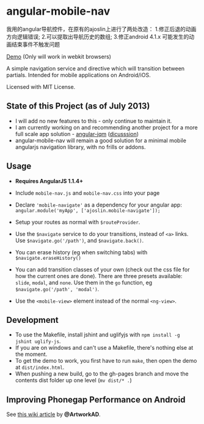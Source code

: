 angular-mobile-nav
==================
我用的angular导航控件，在原有的ajoslin上进行了两处改造：
1.修正后退的动画方向逻辑错误;
2.可以提取出导航历史的数组;
3.修正android 4.1.x  可能发生的动画结束事件不触发问题

[Demo](http://ajoslin.github.com/angular-mobile-nav) (Only will work in webkit browsers)

A simple navigation service and directive which will transition between partials.  Intended for mobile applications on Android/iOS.

Licensed with MIT License.

State of this Project (as of July 2013)
-------------------------------

* I will add no new features to this - only continue to maintain it.
* I am currently working on and recommending another project for a more full scale app solution - [angular-jqm](http://github.com/opitzconsulting/angular-jqm) ([dicusssion](https://github.com/ajoslin/angular-mobile-nav/issues/48#issuecomment-20045650))
* angular-mobile-nav will remain a good solution for a minimal mobile angularjs navigation library, with no frills or addons.

Usage
-----

* **Requires AngularJS 1.1.4+**

* Include `mobile-nav.js` and `mobile-nav.css` into your page
* Declare `'mobile-navigate'` as a dependency for your angular app: `angular.module('myApp', ['ajoslin.mobile-navigate']);`
* Setup your routes as normal with `$routeProvider`.
* Use the `$navigate` service to do your transitions, instead of `<a>` links.  Use `$navigate.go('/path')`, and `$navigate.back()`.  
* You can erase history (eg when switching tabs) with `$navigate.eraseHistory()`
* You can add transition classes of your own (check out the css file for how the current ones are done). There are three presets available: `slide`, `modal`, and `none`.  Use them in the `go` function, eg `$navigate.go('/path', 'modal')`.
* Use the `<mobile-view>` element instead of the normal `<ng-view>`.

Development
-----------

* To use the Makefile, install jshint and uglifyjs with `npm install -g jshint uglify-js`.
* If you are on windows and can't use a Makefile, there's nothing else at the moment.
* To get the demo to work, you first have to run `make`, then open the demo at `dist/index.html`.
* When pushing a new build, go to the gh-pages branch and move the contents dist folder up one level (`mv dist/* .`)

Improving Phonegap Performance on Android
-----------------------------------------

See [this wiki article](https://github.com/ajoslin/angular-mobile-nav/wiki/PhoneGap,-improving-performance) by **@ArtworkAD**.
